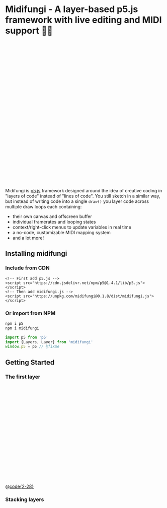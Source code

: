# Midifungi - A layer-based p5.js framework with live editing and MIDI support 🎹🍄

<div style="height: 450px">
<example001 />
</div>

Midifungi is [p5.js](https://p5js.org/reference/) framework designed around the idea of creative coding in "layers of code" instead of "lines of code". You still sketch in a similar way, but instead of writing code into a single `draw()` you layer code across multiple draw loops each containing:
- their own canvas and offscreen buffer
- individual framerates and looping states
- context/right-click menus to update variables in real time
- a no-code, customizable MIDI mapping system
- and a lot more!

## Installing midifungi

### Include from CDN
```html:no-v-pre
<!-- First add p5.js -->
<script src="https://cdn.jsdelivr.net/npm/p5@1.4.1/lib/p5.js"></script>
<!-- Then add midifungi.js -->
<script src="https://unpkg.com/midifungi@0.1.8/dist/midifungi.js"></script>
```

### Or import from NPM
```bash
npm i p5
npm i midifungi
```
```js
import p5 from 'p5'
import {Layers, Layer} from 'midifungi'
window.p5 = p5 // @fixme
```

## Getting Started

### The first layer

<!-- :::tip By the way, you can still do things the old way!
In fact, you can add it to existing sketches just for the [MIDI mapping system](/midi) with zero modifcation to your existing code...but here we'll explore new ways to sketch 🧑‍🎨
::: -->

<div style="height: 300px">
  <example001 />
</div>

@[code{2-28}](./.vuepress/components/example/001-simple-layer/bg.js)

### Stacking layers

<div style="height: 400px">
  <example001x2 />
</div>